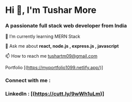   # **Hi 👋, I'm Tushar More**
                                            
### A passionate full stack web developer from India

🌱 I’m currently learning MERN Stack

💬 Ask me about **react, node.js , express.js , javascript**

📫 How to reach me tushartm09@gmail.com

Portfolio [(https://myportfolio1099.netlify.app/)]

### Connect with me :

### LinkedIn : [(https://cutt.ly/9wWh1uLm)]






